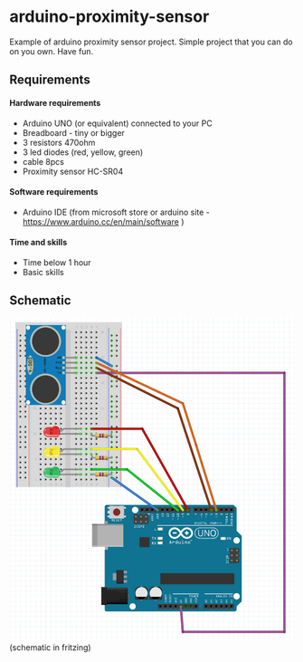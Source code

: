 # arduino-proximity-sensor
Example of arduino proximity sensor project.
Simple project that you can do on you own. Have fun.

## Requirements 
#### Hardware requirements
* Arduino UNO (or equivalent) connected to your PC
* Breadboard - tiny or bigger
* 3 resistors 470ohm 
* 3 led diodes (red, yellow, green)
* cable 8pcs
* Proximity sensor HC-SR04

#### Software requirements
* Arduino IDE (from microsoft store or arduino site - https://www.arduino.cc/en/main/software )

#### Time and skills
* Time below 1 hour
* Basic skills 

## Schematic
![image1](https://github.com/Reykez/arduino-proximity-sensor/blob/master/schematic.png)
(schematic in fritzing)
